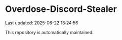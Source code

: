 # Overdose-Discord-Stealer

Last updated: 2025-06-22 18:24:56

This repository is automatically maintained.
